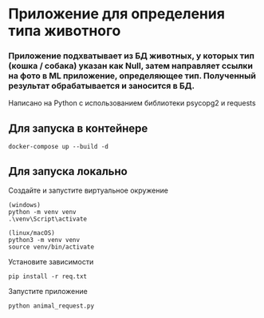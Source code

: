 # Приложение для определения типа животного

### Приложение подхватывает из БД животных, у которых тип (кошка / собака) указан как Null, затем направляет ссылки на фото в ML приложение, определяющее тип. Полученный результат обрабатывается и заносится в БД.

Написано на Python с использованием библиотеки psycopg2 и requests

## Для запуска в контейнере
```
docker-compose up --build -d
```

## Для запуска локально

Создайте и запустите виртуальное окружение
```
(windows)
python -m venv venv
.\venv\Script\activate

(linux/macOS)
python3 -m venv venv
source venv/bin/activate
```
Установите зависимости
```
pip install -r req.txt
```
Запустите приложение
```
python animal_request.py
```